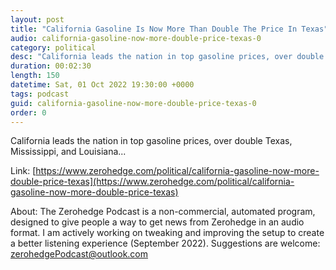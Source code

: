 ```yaml
---
layout: post
title: "California Gasoline Is Now More Than Double The Price In Texas"
audio: california-gasoline-now-more-double-price-texas-0
category: political
desc: "California leads the nation in top gasoline prices, over double Texas, Mississippi, and Louisiana..."
duration: 00:02:30
length: 150
datetime: Sat, 01 Oct 2022 19:30:00 +0000
tags: podcast
guid: california-gasoline-now-more-double-price-texas-0
order: 0
---
```

California leads the nation in top gasoline prices, over double Texas, Mississippi, and Louisiana...

Link: [https://www.zerohedge.com/political/california-gasoline-now-more-double-price-texas](https://www.zerohedge.com/political/california-gasoline-now-more-double-price-texas)

About: The Zerohedge Podcast is a non-commercial, automated program, designed to give people a way to get news from Zerohedge in an audio format.  I am actively working on tweaking and improving the setup to create a better listening experience (September 2022).  Suggestions are welcome: [zerohedgePodcast@outlook.com](mailto:zerohedgePodcast@outlook.com)